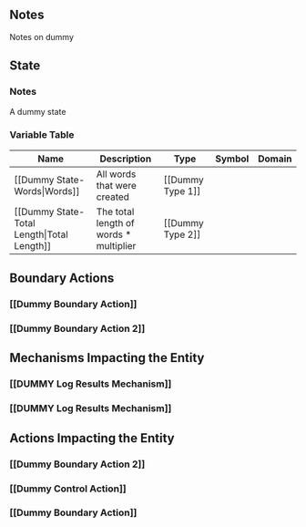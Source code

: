 ## Notes
Notes on dummy
## State
### Notes
A dummy state
### Variable Table
| Name | Description | Type | Symbol | Domain |
| --- | --- | --- | --- | --- |
|[[Dummy State-Words\|Words]]|All words that were created|[[Dummy Type 1]]|||
|[[Dummy State-Total Length\|Total Length]]|The total length of words * multiplier|[[Dummy Type 2]]|||


## Boundary Actions
### [[Dummy Boundary Action]]
### [[Dummy Boundary Action 2]]
## Mechanisms Impacting the Entity
### [[DUMMY Log Results Mechanism]]
### [[DUMMY Log Results Mechanism]]
## Actions Impacting the Entity
### [[Dummy Boundary Action 2]]
### [[Dummy Control Action]]
### [[Dummy Boundary Action]]
